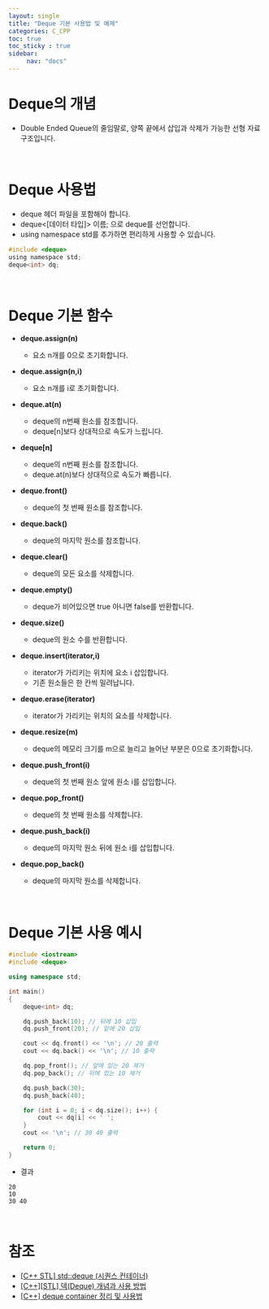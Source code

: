 ```yaml
---
layout: single
title: "Deque 기본 사용법 및 예제"
categories: C_CPP
toc: true
toc_sticky : true
sidebar:
     nav: "docs"
---
```


# Deque의 개념
- Double Ended Queue의 줄임말로, 양쪽 끝에서 삽입과 삭제가 가능한 선형 자료구조입니다.

<br>

# Deque 사용법
- deque 헤더 파일을 포함해야 합니다.
- deque<[데이터 타입]> 이름; 으로 deque를 선언합니다.
- using namespace std를 추가하면 편리하게 사용할 수 있습니다.
~~~c++
#include <deque> 
using namespace std;
deque<int> dq;
~~~

<br>

# Deque 기본 함수
- **deque.assign(n)**
    - 요소 n개를 0으로 초기화합니다.

- **deque.assign(n,i)**
    - 요소 n개를 i로 초기화합니다.

- **deque.at(n)**
    - deque의 n번째 원소를 참조합니다.
    - deque[n]보다 상대적으로 속도가 느립니다.
    
- **deque[n]**
    - deque의 n번째 원소를 참조합니다.
    - deque.at(n)보다 상대적으로 속도가 빠릅니다.

- **deque.front()**
    - deque의 첫 번째 원소를 참조합니다.

- **deque.back()**
    - deque의 마지막 원소를 참조합니다.

- **deque.clear()**
    - deque의 모든 요소를 삭제합니다.

- **deque.empty()**
    - deque가 비어있으면 true 아니면 false를 반환합니다.

- **deque.size()**
    - deque의 원소 수를 반환합니다.

- **deque.insert(iterator,i)**
    - iterator가 가리키는 위치에 요소 i 삽입합니다.
    - 기존 원소들은 한 칸씩 밀려납니다.

- **deque.erase(iterator)**
    - iterator가 가리키는 위치의 요소를 삭제합니다.

- **deque.resize(m)**
    - deque의 메모리 크기를 m으로 늘리고 늘어난 부분은 0으로 초기화합니다.

- **deque.push_front(i)**
    - deque의 첫 번째 원소 앞에 원소 i를 삽입합니다.

- **deque.pop_front()**
    - deque의 첫 번째 원소를 삭제합니다.

- **deque.push_back(i)**
    - deque의 마지막 원소 뒤에 원소 i를 삽입합니다.

- **deque.pop_back()**
    - deque의 마지막 원소를 삭제합니다.

<br>

# Deque 기본 사용 예시
~~~c++
#include <iostream>
#include <deque>

using namespace std;

int main()
{
    deque<int> dq;

    dq.push_back(10); // 뒤에 10 삽입
    dq.push_front(20); // 앞에 20 삽입

    cout << dq.front() << '\n'; // 20 출력
    cout << dq.back() << '\n'; // 10 출력

    dq.pop_front(); // 앞에 있는 20 제거
    dq.pop_back(); // 뒤에 있는 10 제거

    dq.push_back(30);
    dq.push_back(40);

    for (int i = 0; i < dq.size(); i++) {
        cout << dq[i] << ' ';
    }
    cout << '\n'; // 30 40 출력

    return 0;
}
~~~

- 결과

~~~
20
10
30 40
~~~

<br>

# 참조
- [[C++ STL] std::deque (시퀀스 컨테이너)](https://marmelo12.tistory.com/305)
- [[C++][STL] 덱(Deque) 개념과 사용 방법](https://baehoon.tistory.com/18)
- [[C++] deque container 정리 및 사용법](https://blockdmask.tistory.com/73)